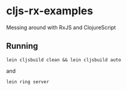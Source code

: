 # cljs-rx-examples

Messing around with RxJS and ClojureScript

## Running

```lein cljsbuild clean && lein cljsbuild auto```

and

```lein ring server```
